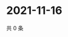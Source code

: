 # 2021-11-16

共 0 条

<!-- BEGIN WEIBO -->
<!-- 最后更新时间 Tue Nov 16 2021 11:00:44 GMT+0800 (China Standard Time) -->

<!-- END WEIBO -->
